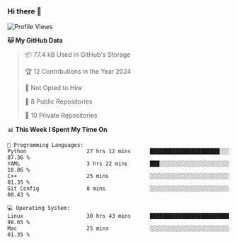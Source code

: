 ### Hi there 👋

<!--
**huayuan4396/huayuan4396** is a ✨ _special_ ✨ repository because its `README.md` (this file) appears on your GitHub profile.

Here are some ideas to get you started:

- 🔭 I’m currently working on ...
- 🌱 I’m currently learning ...
- 👯 I’m looking to collaborate on ...
- 🤔 I’m looking for help with ...
- 💬 Ask me about ...
- 📫 How to reach me: ...
- 😄 Pronouns: ...
- ⚡ Fun fact: ...
-->

<!--START_SECTION:waka-->
![Profile Views](http://img.shields.io/badge/Profile%20Views-3-blue)

**🐱 My GitHub Data** 

> 📦 77.4 kB Used in GitHub's Storage 
 > 
> 🏆 12 Contributions in the Year 2024
 > 
> 🚫 Not Opted to Hire
 > 
> 📜 8 Public Repositories 
 > 
> 🔑 10 Private Repositories 
 > 
📊 **This Week I Spent My Time On** 

```text
💬 Programming Languages: 
Python                   27 hrs 12 mins      ██████████████████████░░░   87.36 % 
YAML                     3 hrs 22 mins       ███░░░░░░░░░░░░░░░░░░░░░░   10.86 % 
C++                      25 mins             ░░░░░░░░░░░░░░░░░░░░░░░░░   01.35 % 
Git Config               8 mins              ░░░░░░░░░░░░░░░░░░░░░░░░░   00.43 % 

💻 Operating System: 
Linux                    30 hrs 43 mins      █████████████████████████   98.65 % 
Mac                      25 mins             ░░░░░░░░░░░░░░░░░░░░░░░░░   01.35 % 
```


<!--END_SECTION:waka-->
